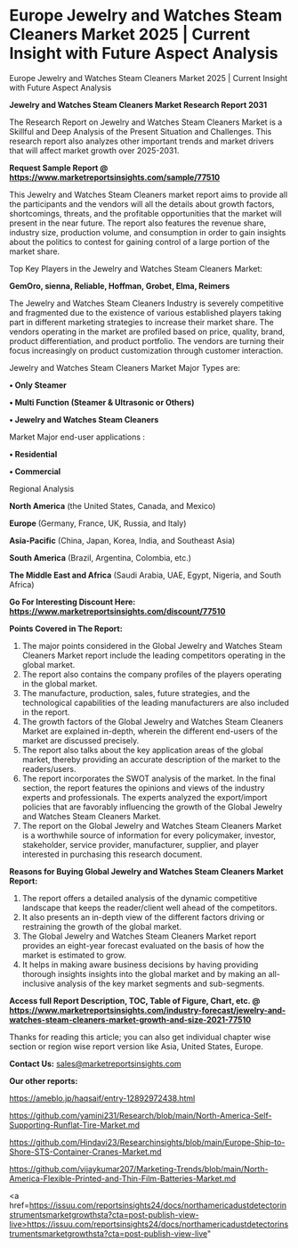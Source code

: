 # Europe Jewelry and Watches Steam Cleaners Market 2025 | Current Insight with Future Aspect Analysis
Europe Jewelry and Watches Steam Cleaners Market 2025 | Current Insight with Future Aspect Analysis

<strong>Jewelry and Watches Steam Cleaners Market Research Report 2031</strong>

The Research Report on Jewelry and Watches Steam Cleaners Market is a Skillful and Deep Analysis of the Present Situation and Challenges. This research report also analyzes other important trends and market drivers that will affect market growth over 2025-2031.

<strong>Request Sample Report @ <a href=https://www.marketreportsinsights.com/sample/77510>https://www.marketreportsinsights.com/sample/77510</a></strong>

This Jewelry and Watches Steam Cleaners market report aims to provide all the participants and the vendors will all the details about growth factors, shortcomings, threats, and the profitable opportunities that the market will present in the near future. The report also features the revenue share, industry size, production volume, and consumption in order to gain insights about the politics to contest for gaining control of a large portion of the market share.

Top Key Players in the Jewelry and Watches Steam Cleaners Market:

<strong>GemOro, sienna, Reliable, Hoffman, Grobet, Elma, Reimers</strong>

The Jewelry and Watches Steam Cleaners Industry is severely competitive and fragmented due to the existence of various established players taking part in different marketing strategies to increase their market share. The vendors operating in the market are profiled based on price, quality, brand, product differentiation, and product portfolio. The vendors are turning their focus increasingly on product customization through customer interaction.

Jewelry and Watches Steam Cleaners Market Major Types are:

<strong>• Only Steamer

• Multi Function (Steamer & Ultrasonic or Others)

• Jewelry and Watches Steam Cleaners</strong>

Market Major end-user applications :

<strong>• Residential

• Commercial</strong>

Regional Analysis

</u><strong><b>North America</b></strong> (the United States, Canada, and Mexico)

<strong><b>Europe </b></strong>(Germany, France, UK, Russia, and Italy)

<strong><b>Asia-Pacific</b></strong> (China, Japan, Korea, India, and Southeast Asia)

<strong><b>South America</b></strong> (Brazil, Argentina, Colombia, etc.)

<strong><b>The Middle East and Africa</b></strong> (Saudi Arabia, UAE, Egypt, Nigeria, and South Africa)

<strong>Go For Interesting Discount Here: <a href=https://www.marketreportsinsights.com/discount/77510>https://www.marketreportsinsights.com/discount/77510</a></strong>

<strong>Points Covered in The Report:</strong>
<ol>
  <li>The major points considered in the Global Jewelry and Watches Steam Cleaners Market report include the leading competitors operating in the global market.</li>
  <li>The report also contains the company profiles of the players operating in the global market.</li>
  <li>The manufacture, production, sales, future strategies, and the technological capabilities of the leading manufacturers are also included in the report.</li>
  <li>The growth factors of the Global Jewelry and Watches Steam Cleaners Market are explained in-depth, wherein the different end-users of the market are discussed precisely.</li>
  <li>The report also talks about the key application areas of the global market, thereby providing an accurate description of the market to the readers/users.</li>
  <li>The report incorporates the SWOT analysis of the market. In the final section, the report features the opinions and views of the industry experts and professionals. The experts analyzed the export/import policies that are favorably influencing the growth of the Global Jewelry and Watches Steam Cleaners Market.</li>
  <li>The report on the Global Jewelry and Watches Steam Cleaners Market is a worthwhile source of information for every policymaker, investor, stakeholder, service provider, manufacturer, supplier, and player interested in purchasing this research document.</li>
</ol>
<strong>Reasons for Buying Global Jewelry and Watches Steam Cleaners Market Report:</strong>

<ol>
  <li>The report offers a detailed analysis of the dynamic competitive landscape that keeps the reader/client well ahead of the competitors.</li>
  <li>It also presents an in-depth view of the different factors driving or restraining the growth of the global market.</li>
  <li>The Global Jewelry and Watches Steam Cleaners Market report provides an eight-year forecast evaluated on the basis of how the market is estimated to grow.</li>
  <li>It helps in making aware business decisions by having providing thorough insights insights into the global market and by making an all-inclusive analysis of the key market segments and sub-segments.</li>
</ol>
<strong>Access full Report Description, TOC, Table of Figure, Chart, etc. @ <a href=https://www.marketreportsinsights.com/industry-forecast/jewelry-and-watches-steam-cleaners-market-growth-and-size-2021-77510>https://www.marketreportsinsights.com/industry-forecast/jewelry-and-watches-steam-cleaners-market-growth-and-size-2021-77510</a></strong>


Thanks for reading this article; you can also get individual chapter wise section or region wise report version like Asia, United States, Europe.

<strong>Contact Us:</strong>
sales@marketreportsinsights.com

<strong>Our other reports:</strong>

<a href=https://ameblo.jp/haqsaif/entry-12892972438.html>https://ameblo.jp/haqsaif/entry-12892972438.html</a>

<a href=https://github.com/yamini231/Research/blob/main/North-America-Self-Supporting-Runflat-Tire-Market.md>https://github.com/yamini231/Research/blob/main/North-America-Self-Supporting-Runflat-Tire-Market.md</a>

<a href=https://github.com/Hindavi23/Researchinsights/blob/main/Europe-Ship-to-Shore-STS-Container-Cranes-Market.md>https://github.com/Hindavi23/Researchinsights/blob/main/Europe-Ship-to-Shore-STS-Container-Cranes-Market.md</a>

<a href=https://github.com/vijaykumar207/Marketing-Trends/blob/main/North-America-Flexible-Printed-and-Thin-Film-Batteries-Market.md>https://github.com/vijaykumar207/Marketing-Trends/blob/main/North-America-Flexible-Printed-and-Thin-Film-Batteries-Market.md</a>

<a href=https://issuu.com/reportsinsights24/docs/northamericadustdetectorinstrumentsmarketgrowthsta?cta=post-publish-view-live>https://issuu.com/reportsinsights24/docs/northamericadustdetectorinstrumentsmarketgrowthsta?cta=post-publish-view-live</a>"
